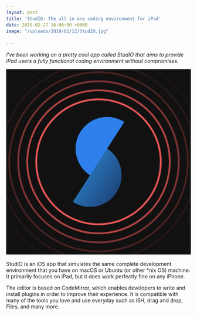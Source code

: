 ```yaml
---
layout: post
title: 'StudIO: The all in one coding environment for iPad'
date: 2019-02-27 16:00:00 +0000
image: "/uploads/2019/02/12/StudIO.jpg"

---
```

_I've been working on a pretty cool app called StudIO that aims to provide iPad users a fully functional coding environment without compromises._

![](/uploads/2019/02/12/StudIO.jpg)

StudIO is an iOS app that simulates the same complete development environment that you have on macOS or Ubuntu (or other *nix OS) machine. It primarily focuses on iPad, but it does work perfectly fine on any iPhone.

The editor is based on CodeMirror, which enables developers to write and install plugins  in order to improve their experience. It is compatible with many of the tools you love and use everyday such as iSH, drag and drop, Files, and many more.